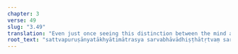 ```yaml
---
chapter: 3
verse: 49
slug: "3.49"
translation: "Even just once seeing this distinction between the mind and the person can lead to a supreme, omniscient existence."
root_text: "sattvapuruṣānyatākhyātimātrasya sarvabhāvādhiṣṭhātṛtvaṃ sarvajñātṛtvaṃ ca"
---
```


